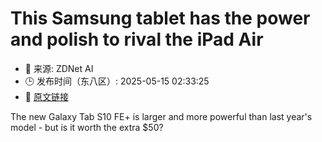 # This Samsung tablet has the power and polish to rival the iPad Air
- 📅 来源: ZDNet AI
- 🕒 发布时间（东八区）: 2025-05-15 02:33:25
- 🔗 [原文链接](https://www.zdnet.com/article/this-samsung-tablet-has-the-power-and-polish-to-rival-the-ipad-air/)

The new Galaxy Tab S10 FE+ is larger and more powerful than last year's model - but is it worth the extra $50?